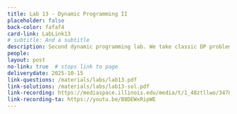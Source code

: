 ```yaml
---
title: Lab 13 - Dynamic Programming II
placeholder: false
back-color: fafaf4
card-link: LabLink13
# subtitle: And a subtitle
description: Second dynamic programming lab. We take classic DP problems and explain them in a new way. 
people:
layout: post
no-link: true  # stops link to page 
deliverydate: 2025-10-15
link-questions: /materials/labs/lab13.pdf
link-solutions: /materials/labs/lab13-sol.pdf
link-recording: https://mediaspace.illinois.edu/media/t/1_48ztllwo/347892222
link-recording-ta: https://youtu.be/B8DEWxRipWE
---
```










